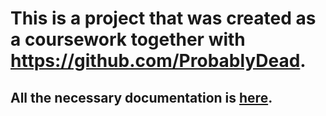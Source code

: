 # This is a project that was created as a coursework together with https://github.com/ProbablyDead.

## All the necessary documentation is [here](./documentation.docx).
